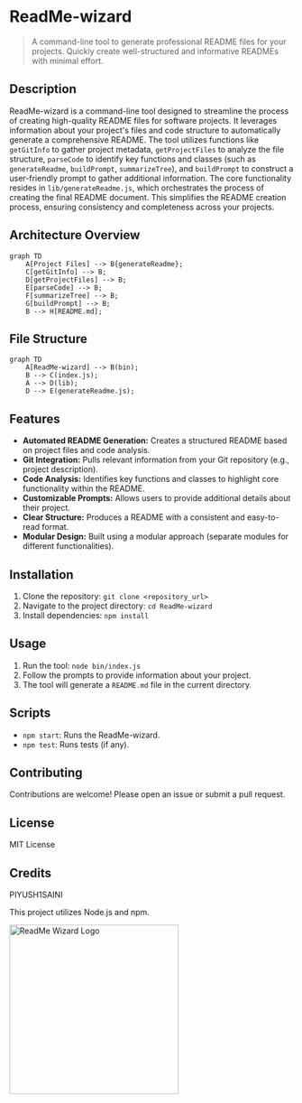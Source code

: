 # ReadMe-wizard

> A command-line tool to generate professional README files for your projects.  Quickly create well-structured and informative READMEs with minimal effort.

## Description

ReadMe-wizard is a command-line tool designed to streamline the process of creating high-quality README files for software projects.  It leverages information about your project's files and code structure to automatically generate a comprehensive README.  The tool utilizes functions like `getGitInfo` to gather project metadata, `getProjectFiles` to analyze the file structure, `parseCode` to identify key functions and classes (such as `generateReadme`, `buildPrompt`, `summarizeTree`), and `buildPrompt` to construct a user-friendly prompt to gather additional information. The core functionality resides in `lib/generateReadme.js`, which orchestrates the process of creating the final README document.  This simplifies the README creation process, ensuring consistency and completeness across your projects.


## Architecture Overview

```mermaid
graph TD
    A[Project Files] --> B{generateReadme};
    C[getGitInfo] --> B;
    D[getProjectFiles] --> B;
    E[parseCode] --> B;
    F[summarizeTree] --> B;
    G[buildPrompt] --> B;
    B --> H[README.md];
```

## File Structure

```mermaid
graph TD
    A[ReadMe-wizard] --> B(bin);
    B --> C(index.js);
    A --> D(lib);
    D --> E(generateReadme.js);

```

## Features

* **Automated README Generation:** Creates a structured README based on project files and code analysis.
* **Git Integration:**  Pulls relevant information from your Git repository (e.g., project description).
* **Code Analysis:** Identifies key functions and classes to highlight core functionality within the README.
* **Customizable Prompts:** Allows users to provide additional details about their project.
* **Clear Structure:** Produces a README with a consistent and easy-to-read format.
* **Modular Design:** Built using a modular approach (separate modules for different functionalities).

## Installation

1. Clone the repository: `git clone <repository_url>`
2. Navigate to the project directory: `cd ReadMe-wizard`
3. Install dependencies: `npm install`

## Usage

1. Run the tool: `node bin/index.js`
2. Follow the prompts to provide information about your project.  
3. The tool will generate a `README.md` file in the current directory.

## Scripts

* `npm start`: Runs the ReadMe-wizard.
* `npm test`: Runs tests (if any).  


## Contributing

Contributions are welcome! Please open an issue or submit a pull request.

## License

MIT License

## Credits

PIYUSH1SAINI

This project utilizes Node.js and npm.

  

<a href="https://github.com/PIYUSH1SAINI/ReadMe-wizard.git" target="_blank">
  <img src="https://raw.githubusercontent.com/PIYUSH1SAINI/ReadMe-wizard/refs/heads/main/ReadMe-wizard-logo.png?token=GHSAT0AAAAAADGBCSQVLUQDFAU2S4TWUFHS2EDTIPA" alt="ReadMe Wizard Logo" width="300"/>
  </a>

  